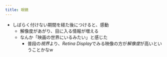 ```yaml
---
title: 眼鏡
---
```


* しばらく付けない期間を経た後につけると、感動
  * 解像度があがり、目に入る情報が増える
  * なんか「映画の世界にいるみたい」と感じた
    * 普段の*視界*より、*Retina Display*でみる映像の方が*解像度*が高いということかなw
